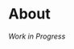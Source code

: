 <!--

    About Page

    Please DO NOT make any major changes to this file if you are not a collaborator,
    unless if you are fixing a typo or a formatting error (in this case it is better
    if you raise an issue in the repository page instead and we will fix it on our own).

-->

# About

*Work in Progress*